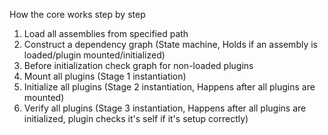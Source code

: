 How the core works step by step

1. Load all assemblies from specified path
2. Construct a dependency graph (State machine, Holds if an assembly is loaded/plugin mounted/initialized)
3. Before initialization check graph for non-loaded plugins
3. Mount all plugins (Stage 1 instantiation)
4. Initialize all plugins (Stage 2 instantiation, Happens after all plugins are mounted)
5. Verify all plugins (Stage 3 instantiation, Happens after all plugins are initialized, plugin checks it's self if it's setup correctly)